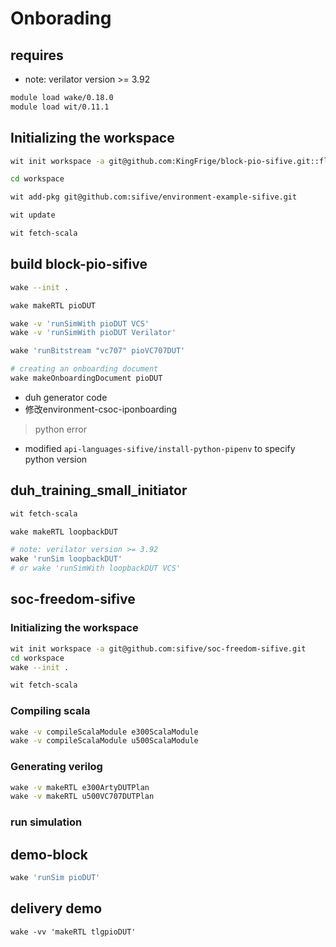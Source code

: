 Onborading
==========

requires
--------------

- note: verilator version >= 3.92

```bash
module load wake/0.18.0
module load wit/0.11.1
```

Initializing the workspace
-----------------------------

```bash
wit init workspace -a git@github.com:KingFrige/block-pio-sifive.git::flow-study

cd workspace

wit add-pkg git@github.com:sifive/environment-example-sifive.git

wit update

wit fetch-scala
```

build block-pio-sifive
------------------
```sh
wake --init .

wake makeRTL pioDUT

wake -v 'runSimWith pioDUT VCS'
wake -v 'runSimWith pioDUT Verilator'

wake 'runBitstream "vc707" pioVC707DUT'

# creating an onboarding document
wake makeOnboardingDocument pioDUT
```

- duh generator code
- 修改environment-csoc-iponboarding


> python error
- modified `api-languages-sifive/install-python-pipenv` to specify python version

duh_training_small_initiator
------------
```sh
wit fetch-scala

wake makeRTL loopbackDUT

# note: verilator version >= 3.92
wake 'runSim loopbackDUT'
# or wake 'runSimWith loopbackDUT VCS'
```

soc-freedom-sifive
-------------------------
### Initializing the workspace
```sh
wit init workspace -a git@github.com:sifive/soc-freedom-sifive.git
cd workspace
wake --init .

wit fetch-scala
```
### Compiling scala
```sh
wake -v compileScalaModule e300ScalaModule
wake -v compileScalaModule u500ScalaModule
```

### Generating verilog
```sh
wake -v makeRTL e300ArtyDUTPlan
wake -v makeRTL u500VC707DUTPlan
```

### run simulation


demo-block
------------
```sh
wake 'runSim pioDUT'
```

delivery demo
-----------------
```
wake -vv 'makeRTL tlgpioDUT'
```

